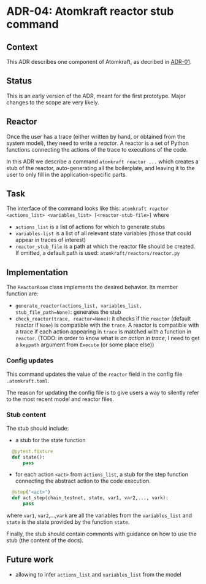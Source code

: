 # ADR-04: Atomkraft reactor stub command

## Context
This ADR describes one component of Atomkraft, as decribed in [ADR-01](01adr-principles-architecture.md).

## Status
This is an early version of the ADR, meant for the first prototype.
Major changes to the scope are very likely.

## Reactor

Once the user has a trace (either written by hand, or obtained from the system model),  they need to write a *reactor*.
A reactor is a set of Python functions connecting the actions of the trace to executions of the code.

In this ADR we describe a command `atomkraft reactor ...` which creates a stub of the reactor, 
auto-generating all the boilerplate, and leaving it to the user to only fill in the application-specific parts.

## Task

The interface of the command looks like this: 
`atomkraft reactor <actions_list> <variables_list> [<reactor-stub-file>]`
where
 - `actions_list` is a list of actions for which to generate stubs
 - `variables-list` is a list of all relevant state variables (those that could appear in traces of interest)
 - `reactor_stub_file` is a path at which the reactor file should be created. 
 If omitted, a default path is used: `atomkraft/reactors/reactor.py`

## Implementation
 
 The `ReactorRoom` class implements the desired behavior.
 Its member function are:
  - `generate_reactor(actions_list, variables_list, stub_file_path=None)`: generates the stub
  - `check_reactor(trace, reactor=None)`: it checks if the `reactor` (default reactor if `None`) is compatible with the `trace`. A reactor is compatible with a trace if each action appearing in `trace` is matched with a function in `reactor`. (TODO: in order to know what is *an action in trace*, I need to get a `keypath` argument from `Execute` (or some place else))


 ### Config updates
 This command updates the value of the `reactor` field in the config file `.atomkraft.toml`.
  
The reason for updating the config file is to give users a way to silently refer to the most recent model and reactor files.


### Stub content

 The stub should include:

 
  - a stub for the state function
  ```python
    @pytest.fixture
    def state():
        pass

  ```

  - for each action `<act>` from `actions_list`, a stub for the step function connecting the abstract action to the code execution.

  ```python
    @step("<act>")
    def act_step(chain_testnet, state, var1, var2,..., vark):
        pass
  ```
  where `var1`, `var2`,...,`vark` are all the variables from the `variables_list` and `state` is the state provided by the function `state`.


  Finally, the stub should contain comments with guidance on how to use the stub 
  (the content of the docs).

  ## Future work
   - allowing to infer `actions_list` and `variables_list` from the model